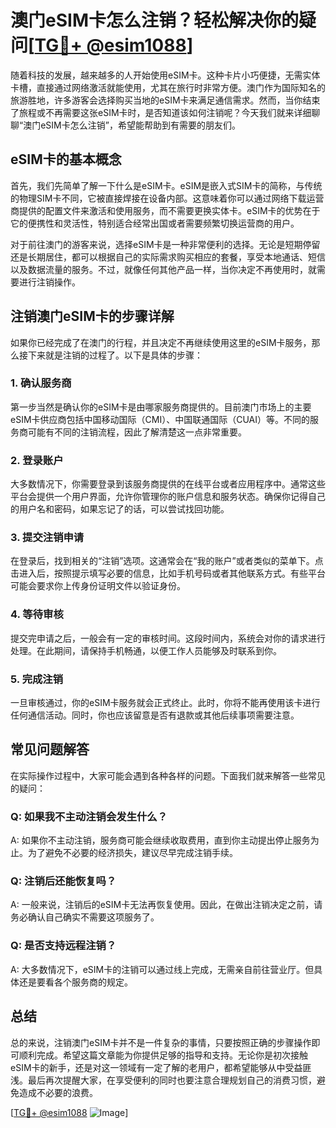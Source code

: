 # 澳门eSIM卡怎么注销？轻松解决你的疑问[[TG💪+ @esim1088](https://t.me/s/esim1088)]

随着科技的发展，越来越多的人开始使用eSIM卡。这种卡片小巧便捷，无需实体卡槽，直接通过网络激活就能使用，尤其在旅行时非常方便。澳门作为国际知名的旅游胜地，许多游客会选择购买当地的eSIM卡来满足通信需求。然而，当你结束了旅程或不再需要这张eSIM卡时，是否知道该如何注销呢？今天我们就来详细聊聊“澳门eSIM卡怎么注销”，希望能帮助到有需要的朋友们。

## eSIM卡的基本概念

首先，我们先简单了解一下什么是eSIM卡。eSIM是嵌入式SIM卡的简称，与传统的物理SIM卡不同，它被直接焊接在设备内部。这意味着你可以通过网络下载运营商提供的配置文件来激活和使用服务，而不需要更换实体卡。eSIM卡的优势在于它的便携性和灵活性，特别适合经常出国或者需要频繁切换运营商的用户。

对于前往澳门的游客来说，选择eSIM卡是一种非常便利的选择。无论是短期停留还是长期居住，都可以根据自己的实际需求购买相应的套餐，享受本地通话、短信以及数据流量的服务。不过，就像任何其他产品一样，当你决定不再使用时，就需要进行注销操作。

## 注销澳门eSIM卡的步骤详解

如果你已经完成了在澳门的行程，并且决定不再继续使用这里的eSIM卡服务，那么接下来就是注销的过程了。以下是具体的步骤：

### 1. 确认服务商

第一步当然是确认你的eSIM卡是由哪家服务商提供的。目前澳门市场上的主要eSIM卡供应商包括中国移动国际（CMI）、中国联通国际（CUAI）等。不同的服务商可能有不同的注销流程，因此了解清楚这一点非常重要。

### 2. 登录账户

大多数情况下，你需要登录到该服务商提供的在线平台或者应用程序中。通常这些平台会提供一个用户界面，允许你管理你的账户信息和服务状态。确保你记得自己的用户名和密码，如果忘记了的话，可以尝试找回功能。

### 3. 提交注销申请

在登录后，找到相关的“注销”选项。这通常会在“我的账户”或者类似的菜单下。点击进入后，按照提示填写必要的信息，比如手机号码或者其他联系方式。有些平台可能会要求你上传身份证明文件以验证身份。

### 4. 等待审核

提交完申请之后，一般会有一定的审核时间。这段时间内，系统会对你的请求进行处理。在此期间，请保持手机畅通，以便工作人员能够及时联系到你。

### 5. 完成注销

一旦审核通过，你的eSIM卡服务就会正式终止。此时，你将不能再使用该卡进行任何通信活动。同时，你也应该留意是否有退款或其他后续事项需要注意。

## 常见问题解答

在实际操作过程中，大家可能会遇到各种各样的问题。下面我们就来解答一些常见的疑问：

### Q: 如果我不主动注销会发生什么？

A: 如果你不主动注销，服务商可能会继续收取费用，直到你主动提出停止服务为止。为了避免不必要的经济损失，建议尽早完成注销手续。

### Q: 注销后还能恢复吗？

A: 一般来说，注销后的eSIM卡无法再恢复使用。因此，在做出注销决定之前，请务必确认自己确实不需要这项服务了。

### Q: 是否支持远程注销？

A: 大多数情况下，eSIM卡的注销可以通过线上完成，无需亲自前往营业厅。但具体还是要看各个服务商的规定。

## 总结

总的来说，注销澳门eSIM卡并不是一件复杂的事情，只要按照正确的步骤操作即可顺利完成。希望这篇文章能为你提供足够的指导和支持。无论你是初次接触eSIM卡的新手，还是对这一领域有一定了解的老用户，都希望能够从中受益匪浅。最后再次提醒大家，在享受便利的同时也要注意合理规划自己的消费习惯，避免造成不必要的浪费。

[[TG💪+ @esim1088](https://t.me/s/esim1088) ![Image](https://i.postimg.cc/4NQfJmqS/Snipaste-2025-05-13-00-14-12.png)]